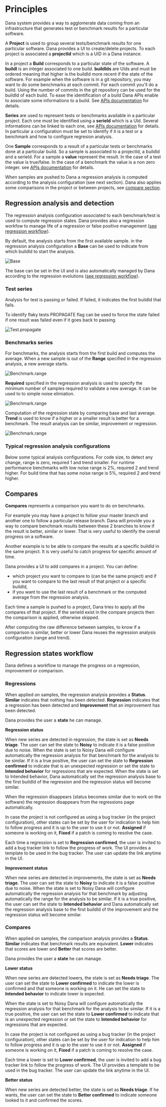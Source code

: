 # Principles

Dana system provides a way to agglomerate data coming from an infrastructure that generates test or benchmark results for a particular software.

A **Project** is used to group several tests/benchmark results for one particular software. Dana provides a UI to create/delete projects. To each project is associated a **projectId** which is a UID in a Dana instance.

In a project a **Build** corresponds to a particular state of the software. A **buildI** is an integer associated to one build. **buildIds** are UIds and must be ordered meaning that higher is the buildId more recent if the state of the software. For example when the software is in a git repository, you may want to do some benchmarks at each commit. For each commit you'll do a build. Using the number of commits in the git repository can be used for the buildId of each build. To ease the identification of a build Dana APIs enable to associate some informations to a build. See [APIs documentation](Apis.md#addBuild) for details.

**Series** are used to represent tests or benchmarks available in a particular project. Each one must be identified using a **serieId** which is a UId. Several informations can be linked to each one, see [APIs documentation](Apis.md#addSerie) for details. In particular a configuration must be set to identify if it is a test or a benchmark and how to configure regresion analysis.

One **Sample** corresponds to a result of a particular tests or benchmarks done at a particular build. So a sample is associated to a projectId, a buildId and a serieId. For a sample a **value** represent the result. In the case of a test the value is true/false. In the case of a benchmark the value is a non zero integer. see [APIs documentation](Apis.md#addSample) for details.

When samples are pushed to Dana a regression analysis is computed according to the analysis configuration (see next section). Dana also applies some comparisons in the project or between projects, see [compare section](#compares).

## <a name="regressions"></a>Regression analysis and detection

The regression analysis configuration associated to each benchmark/test is used to compute regression states. Dana provides also a regression workfow to manage life of a regression or false positive management ([see regression workflow](#workflow)).

By default, the analysis starts from the first available sample. in the regression analysis configuration a **Base** can be used to indicate from which buildId to start the analysis.

![Base](img/base.png)

The base can be set in the UI and is also automatically managed by Dana according to the regression evolutions ([see regression workflow](#workflow)).

### Test series

Analysis for test is passing or failed. If failed, it indicates the first buildId that fails.

To identify flaky tests PROPAGATE flag can be used to force the state failed if one result was failed even if it goes back to passing.

![Test.propagate](img/test.propagate.png)

### Benchmarks series

For benchmarks, the analysis starts from the first build and computes the average. When a new sample is out of the **Range** specified in the regression analysis, a new average starts.

![Benchmark.range](img/benchmark.range.png)

 **Required** specified in the regression analysis is used to specify the minimum number of samples required to validate a new average. It can be used to to simple noise elimiation.

 ![Benchmark.range](img/benchmark.required.png)

 Computation of the regression state by comparing base and last average. **Trend** is used to know if a higher or a smaller result is better for a benchmark. The result analysis can be similar, improvement or regression.

 ![Benchmark.range](img/benchmark.trend.png)

### Typical regression analysis configurations

Below some typical analysis configurations. For code size, to detect any change, range is zero, required 1 and trend smaller. For runtime performance benchmarks with low noise range is 2%, required 2 and trend higher. For build time that has some noise range is 5%, required 2 and trend higher.

## <a name="compares"></a>Compares

**Compares** represents a comparison you want to do on benchmarks.

For example you may have a project to follow your master branch and another one to follow a particular release branch. Dana will provide you a way to compare benchmark results between these 2 branches to know if the result is better, similar or lower. That is very useful to identify the overall progress on a software.

Another example is to be able to compare the results at a specific buildId in the same project. It is very useful to catch progress for specific amount of time.

Dana provides a UI to add compares in a project. You can define:
- which project you want to compare to (can be the same project) and if you want to compare to the last result of that project or a specific buildId,
- if you want to use the last result of a benchmark or the computed average from the regression analysis.

Each time a sample is pushed to a project, Dana tries to apply all the compares of that project. If the serieId exist in the compare projects then the comparison is applied, otherwise skipped.

After computing the raw difference between samples, to know if a comparison is similar, better or lower Dana reuses the regression analysis configuration (range and trend).

## <a name="workflow"></a>Regression states workflow

Dana defines a workflow to manage the progress on a regression, improvement or comparison.

### Regressions

When applied on samples, the regression analysis provides a **Status**. **Similar** indicates that nothing has been detected. **Regression** indicates that a regression has been detected and **Improvement** that an improvement has been detected.

Dana provides the user a **state** he can manage.

**Regression status**

When new series are detected in regression, the state is set as **Needs triage**. The user can set the state to **Noisy** to indicate it is a false positive due to noise. When the state is set to Noisy Dana will configure automatically the regression analysis for that benchmark for the analysis to be similar. If it is a true positive, the user can set the state to **Regression confirmed** to indicate that is an unexpected regression or set the state to **Intended behavior** for regressions that are expected. When the state is set to Intended behavior, Dana automatically set the regression analysis base to the first buildId of the regression and the regression status will become similar.

When the regression disappears (status becomes similar due to work on the software) the regression disappears from the regressions page automatically.

In case the project is not configured as using a bug tracker (in the project configuration), other states can be set by the user for indication to help him to follow progress and it is up to the user to use it or not. **Assigned** if someone is working on it, **Fixed** if a patch is coming to resolve the case.

Each time a regression is set to **Regression confirmed**, the user is invited to add a bug tracker link to follow the progress of work. The UI provides a template to be used in the bug tracker. The user can update the link anytime in the UI.

**Improvement status**

When new series are detected in improvements, the state is set as **Needs triage**. The user can set the state to **Noisy** to indicate it is a false positive due to noise. When the state is set to Noisy Dana will configure automatically the regression analysis for that benchmark by adjusting automatically the range for the analysis to be similar. If it is a true positive, the user can set the state to **Intended behavior** and Dana automatically set the regression analysis base to the first buildId of the improvement and the regression status will become similar.

### Compares

When applied on samples, the comparison analysis provides a **Status**. **Similar** indicates that benchmark results are equivalent. **Lower** indicates that scores are lower and **Better** that scores are better.

Dana provides the user a **state** he can manage.

**Lower status**

When new series are detected lowers, the state is set as **Needs triage**. The user can set the state to **Lower confirmed** to indicate the lower is confirmed and that someone is working on it. He can set the state to **Intended behavior** to indicate lower is expected.

When the state is set to Noisy Dana will configure automatically the regression analysis for that benchmark for the analysis to be similar. If it is a true positive, the user can set the state to **Lower confirmed** to indicate that is an unexpected regression or set the state to **Intended behavior** for regressions that are expected.

In case the project is not configured as using a bug tracker (in the project configuration), other states can be set by the user for indication to help him to follow progress and it is up to the user to use it or not. **Assigned** if someone is working on it, **Fixed** if a patch is coming to resolve the case.

Each time a lower is set to **Lower confirmed**, the user is invited to add a bug tracker link to follow the progress of work. The UI provides a template to be used in the bug tracker. The user can update the link anytime in the UI.

**Better status**

When new series are detected better, the state is set as **Needs triage**. If he wants, the user can set the state to **Better confirmed** to indicate someone looked to it and confirmed the scores.
